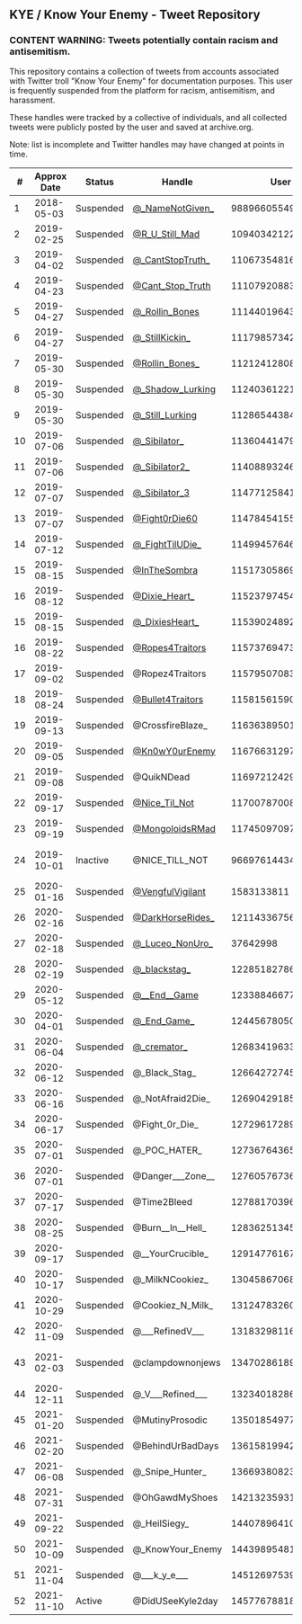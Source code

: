 ## KYE / Know Your Enemy - Tweet Repository

### CONTENT WARNING: Tweets potentially contain racism and antisemitism.

This repository contains a collection of tweets from accounts associated with Twitter troll "Know Your Enemy" for documentation purposes. 
This user is frequently suspended from the platform for racism, antisemitism, and harassment.


These handles were tracked by a collective of individuals, and all collected tweets were publicly posted by the user and saved at archive.org.

Note: list is incomplete and Twitter handles may have changed at points in time.


| #  | Approx Date | Status    | Handle                  | User ID             | Name                          |
| -- | ----------- | --------- | ----------------------- | ------------------- | ----------------------------- |
| 1  | 2018-05-03  | Suspended | [@\_NameNotGiven\_](https://github.com/TwitterArchives/KYE/blob/main/Accounts/18-04%20to%2018-05%20_NameNotGiven_.md)       | 988966055497285632  | Know Your Enemy               |
| 2  | 2019-02-25  | Suspended | [@R\_U\_Still\_Mad](https://github.com/TwitterArchives/KYE/blob/main/Accounts/19-02%20to%2019-02%20R_U_Still_Mad.md)       | 1094034212263546881 | Know Your Enemy               |
| 3  | 2019-04-02  | Suspended | [@\_CantStopTruth\_](https://github.com/TwitterArchives/KYE/blob/main/Accounts/19-03%20to%2019-03%20_CantStopTruth_.md)      | 1106735481616826368 | Know Your Enemy               |
| 4  | 2019-04-23  | Suspended | [@Cant\_Stop\_Truth](https://github.com/TwitterArchives/KYE/blob/main/Accounts/19-03%20to%2019-04%20Cant_Stop_Truth.md)      | 1110792088348692480 | Know Your Enemy               |
| 5  | 2019-04-27  | Suspended | [@\_Rollin\_Bones](https://github.com/TwitterArchives/KYE/blob/main/Accounts/19-04%20to%2019-04%20_Rollin_Bones.md)        | 1114401964375334917 | Know Your Enemy               |
| 6  | 2019-04-27  | Suspended | [@\_StillKickin\_ ](https://github.com/TwitterArchives/KYE/blob/main/Accounts/19-04%20to%2019-04%20_StillKickin_.md)       | 1117985734210646016 | Know Your Enemy               |
| 7  | 2019-05-30  | Suspended | [@Rollin\_Bones\_](https://github.com/TwitterArchives/KYE/blob/main/Accounts/19-04%20to%2019-05%20Rollin_Bones_.md)        | 1121241280888168448 | Know Your Enemy               |
| 8  | 2019-05-30  | Suspended | [@\_Shadow\_Lurking](https://github.com/TwitterArchives/KYE/blob/main/Accounts/19-05%20to%2019-05%20_Shadow_Lurking.md)      | 1124036122114392064 | Know Your Enemy               |
| 9  | 2019-05-30  | Suspended | [@\_Still\_Lurking](https://github.com/TwitterArchives/KYE/blob/main/Accounts/19-05%20to%2019-05%20_Still_Lurking.md)       | 1128654438409752578 | Know Your Enemy               |
| 10 | 2019-07-06  | Suspended | [@\_Sibilator\_](https://github.com/TwitterArchives/KYE/blob/main/Accounts/19-06%20to%2019-06%20_Sibilator_.md)          | 1136044147972820992 | Know Your Enemy               |
| 11 | 2019-07-06  | Suspended | [@\_Sibilator2\_](https://github.com/TwitterArchives/KYE/blob/Accounts/main/19-06%20to%2019-07%20_Sibilator2_.md)         | 1140889324696657921 | Know Your Enemy               |
| 12 | 2019-07-07  | Suspended | [@\_Sibilator\_3 ](https://github.com/TwitterArchives/KYE/blob/Accounts/main/19-07%20to%2019-07%20_Sibilator_3.md)        | 1147712584134455296 | Know Your Enemy               |
| 13 | 2019-07-07  | Suspended | [@Fight0rDie60](https://github.com/TwitterArchives/KYE/blob/main/Accounts/19-07%20to%2019-07%20Fight0rDie60.md)           | 1147845415531765761 | Know Your Enemy               |
| 14 | 2019-07-12  | Suspended | [@\_FightTilUDie\_](https://github.com/TwitterArchives/KYE/blob/Accounts/main/19-07%20to%2019-07%20_FightTilUDie_.md)       | 1149945764631568384 | Know Your Enemy               |
| 15 | 2019-08-15  | Suspended | [@InTheSombra](https://github.com/TwitterArchives/KYE/blob/main/Accounts/19-07%20to%2019-07%20InTheSombra.md)            | 1151730586907750401 | Know Your Enemy               |
| 16 | 2019-08-12  | Suspended | [@Dixie\_Heart\_](https://github.com/TwitterArchives/KYE/blob/main/Accounts/19-07%20to%2019-07%20Dixie_Heart_.md)         | 1152379745457332225 | Know Your Enemy               |
| 15 | 2019-08-15  | Suspended | [@\_DixiesHeart\_](https://github.com/TwitterArchives/KYE/blob/main/Accounts/19-07%20to%2019-08%20_DixiesHeart_.md)        | 1153902489261002753 | Know Your Enemy               |
| 16 | 2019-08-22  | Suspended | [@Ropes4Traitors](https://github.com/TwitterArchives/KYE/blob/main/Accounts/19-08%20to%2019-08%20Ropes4Traitors.md)         | 1157376947317563392 | Know Your Enemy               |
| 17 | 2019-09-02  | Suspended | @Ropez4Traitors         | 1157950708399915008 | Know Your Enemy               |
| 18 | 2019-08-24  | Suspended | [@Bullet4Traitors](https://github.com/TwitterArchives/KYE/blob/main/Accounts/19-08%20to%2019-08%20Bullet4Traitors.md)        | 1158156159011950593 | Know Your Enemy               |
| 19 | 2019-09-13  | Suspended | @CrossfireBlaze\_       | 1163638950122217472 | Know Your Enemy               |
| 20 | 2019-09-05  | Suspended | [@Kn0wY0urEnemy](https://github.com/TwitterArchives/KYE/blob/main/Accounts/19-09%20to%2019-09%20Kn0wY0urEnemy.md)          | 1167663129700065280 | Know Your Enemy               |
| 21 | 2019-09-08  | Suspended | @QuikNDead              | 1169721242938675200 | Know Your Enemy               |
| 22 | 2019-09-17  | Suspended | [@Nice\_Til\_Not](https://github.com/TwitterArchives/KYE/blob/main/Accounts/19-09%20to%2019-09%20Nice_Til_Not.md)         | 1170078700823568384 | Know Your Enemy               |
| 23 | 2019-09-19  | Suspended | [@MongoloidsRMad](https://github.com/TwitterArchives/KYE/commit/85bc374cfad0f48ca3f4efe4a130fe7e6df26d53)         | 1174509709769859072 | KYE                           |
| 24 | 2019-10-01  | Inactive  | @NICE\_TILL\_NOT        | 966976144347025408  | KNOW YOUR ENEMY               |
| 25 | 2020-01-16  | Suspended | [@VengfulVigilant](https://github.com/TwitterArchives/KYE/blob/main/Accounts/19-12%20to%2020-01%20VengfulVigilant.md)| 1583133811          | Know Your Enemy               |
| 26 | 2020-02-16  | Suspended | [@DarkHorseRides\_](https://github.com/TwitterArchives/KYE/blob/main/Accounts/19-12%20to%2020-02%20DarkHorseRides_.md)       | 1211433675633487872 | Know Your Enemy               |
| 27 | 2020-02-18  | Suspended | [@\_Luceo\_NonUro\_](https://github.com/TwitterArchives/KYE/blob/main/Accounts/20-02%20to%2020-02%20_Luceo_NonUro_.md)      | 37642998            | Know Your Enemy               |
| 28 | 2020-02-19  | Suspended | [@\_blackstag\_](https://github.com/TwitterArchives/KYE/blob/main/Accounts/20-04%20to%2020-04%20_blackstag_.md)          | 1228518278689181699 | Know Your Enemy               |
| 29 | 2020-05-12  | Suspended | [@\_\_End\_\_Game](https://github.com/TwitterArchives/KYE/blob/main/Accounts/20-03%20to%2020-05%20__End__Game.md)        | 1233884667704537092 | Know Your Enemy               |
| 30 | 2020-04-01  | Suspended | [@\_End\_Game\_](https://github.com/TwitterArchives/KYE/blob/main/Accounts/20-03%20to%2020-05%20__End__Game.md)          | 1244567805095219200 | KYE                           |
| 31 | 2020-06-04  | Suspended | [@\_cremator\_](https://github.com/TwitterArchives/KYE/blob/main/Accounts/20-06%20to%2020-06%20_cremator_.md)           | 1268341963322843136 | Cremator 🔥                   |
| 32 | 2020-06-12  | Suspended | @\_Black\_Stag\_        | 1266427274514980867 | Know Your Enemy               |
| 33 | 2020-06-16  | Suspended | @\_NotAfraid2Die\_      | 1269042918536310785 | Luceo Non Uro                 |
| 34 | 2020-06-17  | Suspended | @Fight\_0r\_Die\_       | 1272961728981196800 | Tùlach Àrd 🇺🇸🏴󠁧󠁢󠁳󠁣󠁴󠁿 |
| 35 | 2020-07-01  | Suspended | @\_POC\_HATER\_         | 1273676436579082240 | POC Hater                     |
| 36 | 2020-07-01  | Suspended | @Danger\_\_\_Zone\_\_   | 1276057673667153925 | Danger Zone                   |
| 37 | 2020-07-17  | Suspended | @Time2Bleed             | 1278817039633862656 | Ichor                         |
| 38 | 2020-08-25  | Suspended | @Burn\_\_ln\_\_Hell\_   | 1283625134574772229 | Incinerator                   |
| 39 | 2020-09-17  | Suspended | @\_\_YourCrucible\_     | 1291477616726220800 | † 𝕮𝖗𝖚𝖈𝖎𝖇𝖑𝖊 †          |
| 40 | 2020-10-17  | Suspended | @\_MilkNCookiez\_       | 1304586706838892544 | K.Y.E.                        |
| 41 | 2020-10-29  | Suspended | @Cookiez\_N\_Milk\_     | 1312478326024364032 | 🦇 𝕂.𝕐.𝔼. 🦇               |
| 42 | 2020-11-09  | Suspended | @\_\_\_RefinedV\_\_\_   | 1318329811622793217 | ⚔ ₭.Ɏ.Ɇ. ⚔                    |
| 43 | 2021-02-03  | Suspended | @clampdownonjews        | 1347028618900250624 | Stop jews, Fellow Whites and  |
| 44 | 2020-12-11  | Suspended | @\_V\_\_\_Refined\_\_\_  | 1323401828696993792 | ЯΣFIПΣD VΣПӨM                 |
| 45 | 2021-01-20  | Suspended | @MutinyProsodic         | 1350185497767776258 | ᑭᖇOᔕOᗪIᑕ ᗰᑌTIᑎY               |
| 46 | 2021-02-20  | Suspended | @BehindUrBadDays        | 1361581994262552576 | 𝐂𝐫𝐞𝐦𝐚𝐭𝐨𝐫 𝐈𝐈         |
| 47 | 2021-06-08  | Suspended | @\_Snipe\_Hunter\_      | 1366938082377928704 | Snipe Hunter                  |
| 48 | 2021-07-31  | Suspended | @OhGawdMyShoes          | 1421323593166827521 | Shoes 👞                      |
| 49 | 2021-09-22  | Suspended | @\_HeilSiegy\_          | 1440789641091710977 | Heil Siegy                    |
| 50 | 2021-10-09  | Suspended | @\_KnowYour\_Enemy      | 1443989548157992964 | KYE                           |
| 51 | 2021-11-04  | Suspended | @\_\_\_k\_y\_e\_\_\_   | 1451269753952247810 | ₭.Ɏ.Ɇ                         |
| 52 | 2021-11-10  | Active    | @DidUSeeKyle2day        | 1457767881832210438 | ӄռօա ʏօʊʀ ɛռɛʍʏ               |
